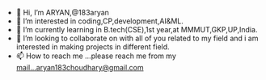 - 👋 Hi, I’m ARYAN,@183aryan
- 👀 I’m interested in coding,CP,development,AI&ML.
- 🌱 I’m currently learning in B.tech(CSE),1st year,at MMMUT,GKP,UP,India.
- 💞️ I’m looking to collaborate on with all of you related to my field and i am interested in making projects in different field.
- 📫 How to reach me ...please reach me from my mail...aryan183choudhary@gmail.com

<!---
183aryan/183aryan is a ✨ special ✨ repository because its `README.md` (this file) appears on your GitHub profile.
You can click the Preview link to take a look at your changes.
--->
